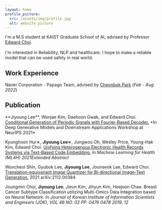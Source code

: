 ```yaml
---
layout: home
profile_picture:
  src: /assets/img/profile.jpg
  alt: website picture
---
```


<p>
  I'm a M.S student at KAIST Graduate School of AI, advised by Professor <a href="https://mp2893.com/">Edward Choi</a>.
  <br />
  <br />
  I'm interested in Reliability, NLP and healthcare. I hope to make a reliable model that can be used safely in real world.
</p>



<p>
<h2> Work Experience</h2>
<!--
<h3> <strong>2019</strong> </h3>
<i>Breast Cancer Subtype Classification utilizing Multi-Omics Data Integration based on Neural Network</i>
<br />
Joungmin Choi, <b>Jiyoung Lee</b>, Jieun Kim, Jihyun Kim, Heejoon Chae  
<br />
<span style="color:gray">Journal of Korean Institute of Information Scientists and Engineers (JOK), VOL 46 NO. 02 PP. 0476 ~ 0478 2019. 12</span>  
<a href="http://www.dbpia.co.kr/Journal/articleDetail?nodeId=NODE09301626">[DBpia]</a>
-->
</p>

Naver Corporation - Papago Team, advised by <a href="https://cbokpark.github.io/">Cheonbok Park</a>  (*Feb - Aug 2022*)




<p>
<h2> Publication</h2>
<!--
<h3> <strong>2019</strong> </h3>
<i>Breast Cancer Subtype Classification utilizing Multi-Omics Data Integration based on Neural Network</i>
<br />
Joungmin Choi, <b>Jiyoung Lee</b>, Jieun Kim, Jihyun Kim, Heejoon Chae  
<br />
<span style="color:gray">Journal of Korean Institute of Information Scientists and Engineers (JOK), VOL 46 NO. 02 PP. 0476 ~ 0478 2019. 12</span>  
<a href="http://www.dbpia.co.kr/Journal/articleDetail?nodeId=NODE09301626">[DBpia]</a>
-->
</p>
**Jiyoung Lee**, Wonjae  Kim,  Daehoon  Gwak,  and  Edward  Choi.  <a href="https://arxiv.org/pdf/2110.12365.pdf">Conditional  Generation  of  Periodic  Signals  with Fourier-Based Decoder.</a> *In Deep Generative Models and Downstream Applications Workshop at NeurIPS 2021*

Kyunghoon Hur∗, **Jiyoung Lee**∗, Jungwoo Oh, Wesley Price, Young-Hak Kim, Edward Choi. <a href="https://arxiv.org/pdf/2108.03625.pdf">Unifying Heterogenous Electronic Health Records Systems via Text-Based Code Embedding.</a> *In Machine Learning for Health (ML4H) 2021Extended Abstract*

Woncheol Shin, Gyubok Lee, **Jiyoung Lee**, Joonseok Lee, Edward Choi. <a href="https://arxiv.org/pdf/2112.00384.pdf">Translation-equivariant Image Quantizer for Bi-directional Image-Text Generation.</a> 2021 arXiv:2112.00384

Joungmin Choi, **Jiyoung Lee**, Jieun Kim, Jihyun Kim, Heejoon Chae. Breast Cancer Subtype Classification utilizing Multi-Omics Data Integration based on Neural Network. *In Journal of Korean Institute of Information Scientists and Engineers (JOK), VOL 46 NO. 02 PP. 0476  0478 2019. 12*
